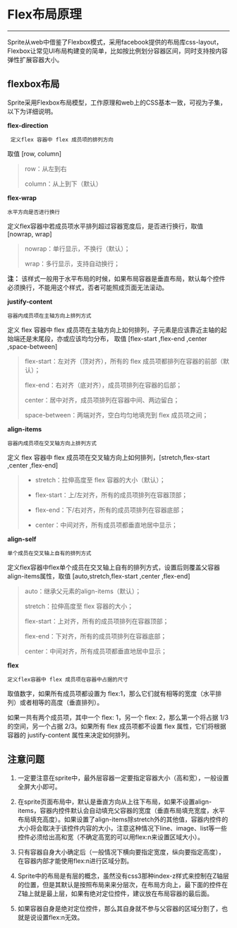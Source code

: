 # Flex布局原理

----------

Sprite从web中借鉴了Flexbox模式，采用facebook提供的布局库css-layout，Flexbox让常见UI布局构建变的简单，比如按比例划分容器区间，同时支持按内容弹性扩展容器大小。  

<h2 id="cid_0">flexbox布局</h2>

Sprite采用Flexbox布局模型，工作原理和web上的CSS基本一致，可视为子集，以下为详细说明。  

**flex-direction**   

<code> 定义flex 容器中 flex 成员项的排列方向</code>

取值 [row, column]  
 
>  row：从左到右  
> 
>  column：从上到下（默认）  


**flex-wrap**   

<code>水平方向是否进行换行</code>

 定义flex容器中若成员项水平排列超过容器宽度后，是否进行换行，取值 [nowrap, wrap]  
 
>  nowrap：单行显示，不换行（默认）；  
> 
>  wrap：多行显示，支持自动换行；  

**注：**  该样式一般用于水平布局的时候，如果布局容器是垂直布局，默认每个控件必须换行，不能用这个样式，否者可能照成页面无法滚动。


**justify-content**  

<code>容器内成员项在主轴方向上排列方式</code>

定义 flex 容器中 flex 成员项在主轴方向上如何排列，子元素是应该靠近主轴的起始端还是末尾段，亦或应该均匀分布， 取值 [flex-start ,flex-end ,center ,space-between]  

>  flex-start：左对齐（顶对齐），所有的 flex 成员项都排列在容器的前部（默认）；  
> 
>  flex-end：右对齐（底对齐），成员项排列在容器的后部；  
> 
>  center：居中对齐，成员项排列在容器中间、两边留白；  
> 
>  space-between：两端对齐，空白均匀地填充到 flex 成员项之间；


**align-items**  

<code>容器内成员项在交叉轴方向上排列方式</code>

定义 flex 容器中 flex 成员项在交叉轴方向上如何排列，[stretch,flex-start ,center ,flex-end]  
 
> - stretch：拉伸高度至 flex 容器的大小（默认）；  
> 
> - flex-start：上/左对齐，所有的成员项排列在容器顶部；  
> 
> - flex-end：下/右对齐，所有的成员项排列在容器底部；  
> 
> -  center：中间对齐，所有成员项都垂直地居中显示；



**align-self**  

<code>单个成员在交叉轴上自有的排列方式 </code>

 定义flex容器中flex单个成员在交叉轴上自有的排列方式，设置后则覆盖父容器align-items属性，取值 [auto,stretch,flex-start ,center ,flex-end]

>   auto：继承父元素的align-items（默认）；  
> 
>   stretch：拉伸高度至 flex 容器的大小；  
>  
>   flex-start：上对齐，所有的成员项排列在容器顶部；  
> 
>   flex-end：下对齐，所有的成员项排列在容器底部；  
> 
>   center：中间对齐，所有成员项都垂直地居中显示；  


**flex**    
 
<code>定义flex容器中 flex 成员项在容器中占据的尺寸</code>

取值数字，如果所有成员项都设置为 flex:1，那么它们就有相等的宽度（水平排列）或者相等的高度（垂直排列）。  

如果一共有两个成员项，其中一个 flex: 1，另一个 flex: 2，那么第一个将占据 1/3 的空间，另一个占据 2/3。如果所有 flex 成员项都不设置 flex 属性，它们将根据容器的 justify-content 属性来决定如何排列。


<h2 id="cid_1">注意问题</h2>

1.	一定要注意在sprite中，最外层容器一定要指定容器大小（高和宽），一般设置全屏大小即可。  

2.	在sprite页面布局中，默认是垂直方向从上往下布局，如果不设置align-items，容器内控件默认会自动填充父容器的宽度（垂直布局填充宽度，水平布局填充高度）。如果设置了align-items除stretch外的其他值，容器内控件的大小将会取决于该控件内容的大小，注意这种情况下line、image、list等一些控件必须给出高和宽（不确定高宽的可以用flex:n来设置区域大小）。  

3.	只有容器自身大小确定后（一般情况下横向要指定宽度，纵向要指定高度），在容器内部才能使用flex:n进行区域分割。  

4.	Sprite中的布局是有层的概念，虽然没有css3那种index-z样式来控制在Z轴层的位置，但是其默认是按照布局来来分层次，在布局方向上，最下面的控件在Z轴上就是最上层，如果有绝对定位控件，建议放在布局容器的最后面。  

5.	如果容器自身是绝对定位控件，那么其自身就不参与父容器的区域分割了，也就是说设置flex:n无效。  
